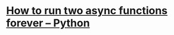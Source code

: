 # [How to run two async functions forever – Python](https://www.geeksforgeeks.org/how-to-run-two-async-functions-forever-python/)
